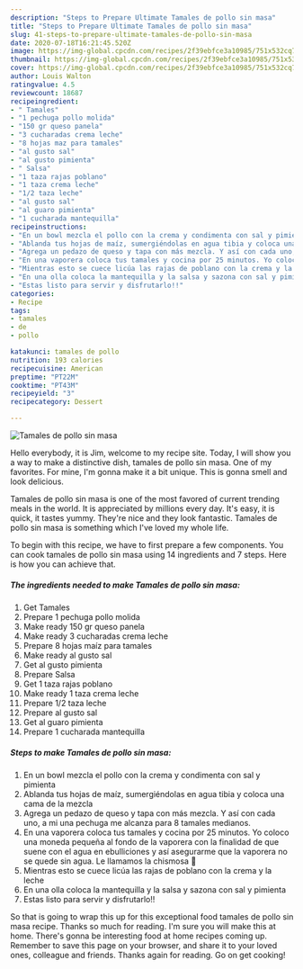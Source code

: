 ```yaml
---
description: "Steps to Prepare Ultimate Tamales de pollo sin masa"
title: "Steps to Prepare Ultimate Tamales de pollo sin masa"
slug: 41-steps-to-prepare-ultimate-tamales-de-pollo-sin-masa
date: 2020-07-18T16:21:45.520Z
image: https://img-global.cpcdn.com/recipes/2f39ebfce3a10985/751x532cq70/tamales-de-pollo-sin-masa-foto-principal.jpg
thumbnail: https://img-global.cpcdn.com/recipes/2f39ebfce3a10985/751x532cq70/tamales-de-pollo-sin-masa-foto-principal.jpg
cover: https://img-global.cpcdn.com/recipes/2f39ebfce3a10985/751x532cq70/tamales-de-pollo-sin-masa-foto-principal.jpg
author: Louis Walton
ratingvalue: 4.5
reviewcount: 18687
recipeingredient:
- " Tamales"
- "1 pechuga pollo molida"
- "150 gr queso panela"
- "3 cucharadas crema leche"
- "8 hojas maz para tamales"
- "al gusto sal"
- "al gusto pimienta"
- " Salsa"
- "1 taza rajas poblano"
- "1 taza crema leche"
- "1/2 taza leche"
- "al gusto sal"
- "al guaro pimienta"
- "1 cucharada mantequilla"
recipeinstructions:
- "En un bowl mezcla el pollo con la crema y condimenta con sal y pimienta"
- "Ablanda tus hojas de maíz, sumergiéndolas en agua tibia y coloca una cama de la mezcla"
- "Agrega un pedazo de queso y tapa con más mezcla. Y así con cada uno, a mi una pechuga me alcanza para 8 tamales medianos."
- "En una vaporera coloca tus tamales y cocina por 25 minutos. Yo coloco una moneda pequeña al fondo de la vaporera con la finalidad de que suene con el agua en ebulliciones y así asegurarme que la vaporera no se quede sin agua. Le llamamos la chismosa 🤣"
- "Mientras esto se cuece licúa las rajas de poblano con la crema y la leche"
- "En una olla coloca la mantequilla y la salsa y sazona con sal y pimienta"
- "Estas listo para servir y disfrutarlo!!"
categories:
- Recipe
tags:
- tamales
- de
- pollo

katakunci: tamales de pollo 
nutrition: 193 calories
recipecuisine: American
preptime: "PT22M"
cooktime: "PT43M"
recipeyield: "3"
recipecategory: Dessert

---
```



![Tamales de pollo sin masa](https://img-global.cpcdn.com/recipes/2f39ebfce3a10985/751x532cq70/tamales-de-pollo-sin-masa-foto-principal.jpg)

Hello everybody, it is Jim, welcome to my recipe site. Today, I will show you a way to make a distinctive dish, tamales de pollo sin masa. One of my favorites. For mine, I'm gonna make it a bit unique. This is gonna smell and look delicious.

Tamales de pollo sin masa is one of the most favored of current trending meals in the world. It is appreciated by millions every day. It's easy, it is quick, it tastes yummy. They're nice and they look fantastic. Tamales de pollo sin masa is something which I've loved my whole life.




To begin with this recipe, we have to first prepare a few components. You can cook tamales de pollo sin masa using 14 ingredients and 7 steps. Here is how you can achieve that.

<!--inarticleads1-->

##### The ingredients needed to make Tamales de pollo sin masa:

1. Get  Tamales
1. Prepare 1 pechuga pollo molida
1. Make ready 150 gr queso panela
1. Make ready 3 cucharadas crema leche
1. Prepare 8 hojas maíz para tamales
1. Make ready al gusto sal
1. Get al gusto pimienta
1. Prepare  Salsa
1. Get 1 taza rajas poblano
1. Make ready 1 taza crema leche
1. Prepare 1/2 taza leche
1. Prepare al gusto sal
1. Get al guaro pimienta
1. Prepare 1 cucharada mantequilla




<!--inarticleads2-->

##### Steps to make Tamales de pollo sin masa:

1. En un bowl mezcla el pollo con la crema y condimenta con sal y pimienta
1. Ablanda tus hojas de maíz, sumergiéndolas en agua tibia y coloca una cama de la mezcla
1. Agrega un pedazo de queso y tapa con más mezcla. Y así con cada uno, a mi una pechuga me alcanza para 8 tamales medianos.
1. En una vaporera coloca tus tamales y cocina por 25 minutos. Yo coloco una moneda pequeña al fondo de la vaporera con la finalidad de que suene con el agua en ebulliciones y así asegurarme que la vaporera no se quede sin agua. Le llamamos la chismosa 🤣
1. Mientras esto se cuece licúa las rajas de poblano con la crema y la leche
1. En una olla coloca la mantequilla y la salsa y sazona con sal y pimienta
1. Estas listo para servir y disfrutarlo!!




So that is going to wrap this up for this exceptional food tamales de pollo sin masa recipe. Thanks so much for reading. I'm sure you will make this at home. There's gonna be interesting food at home recipes coming up. Remember to save this page on your browser, and share it to your loved ones, colleague and friends. Thanks again for reading. Go on get cooking!
